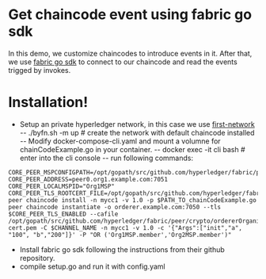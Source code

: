 # Get chaincode event using fabric go sdk

In this demo, we customize chaincodes to introduce events in it. After that, we use [fabric go sdk](https://github.com/hyperledger/fabric-sdk-go) to connect to our chaincode and read the events trigged by invokes.

# Installation!

  - Setup an private hyperledger network, in this case we use [first-network](https://github.com/hyperledger/fabric-samples/tree/release/first-network) 
  -- ./byfn.sh -m up # create the network with default chaincode installed
  -- Modify docker-compose-cli.yaml and mount a volumne for chainCodeExample.go in your container.
  -- docker exec -it cli bash # enter into the cli console
  -- run following commands:
```
CORE_PEER_MSPCONFIGPATH=/opt/gopath/src/github.com/hyperledger/fabric/peer/crypto/peerOrganizations/org1.example.com/users/Admin@org1.example.com/msp
CORE_PEER_ADDRESS=peer0.org1.example.com:7051
CORE_PEER_LOCALMSPID="Org1MSP"
CORE_PEER_TLS_ROOTCERT_FILE=/opt/gopath/src/github.com/hyperledger/fabric/peer/crypto/peerOrganizations/org1.example.com/peers/peer0.org1.example.com/tls/ca.crt
peer chaincode install -n mycc1 -v 1.0 -p $PATH_TO_chainCodeExample.go
peer chaincode instantiate -o orderer.example.com:7050 --tls $CORE_PEER_TLS_ENABLED --cafile /opt/gopath/src/github.com/hyperledger/fabric/peer/crypto/ordererOrganizations/example.com/orderers/orderer.example.com/msp/tlscacerts/tlsca.example.com-cert.pem -C $CHANNEL_NAME -n mycc1 -v 1.0 -c '{"Args":["init","a", "100", "b","200"]}' -P "OR ('Org1MSP.member','Org2MSP.member')"
```
- Install fabric go sdk following the instructions from their github repository.
- compile setup.go and run it with config.yaml


